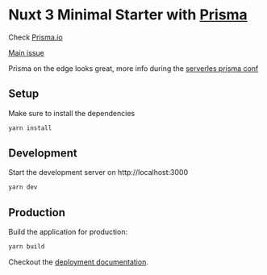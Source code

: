 # Nuxt 3 Minimal Starter with [Prisma](https://www.prisma.io/?utm_source=Prisma+Ambassador&utm_medium=Blop+post&utm_campaign=ambassador_program&utm_content=Prisma+AP+Alex+Duval)

Check [Prisma.io](https://www.prisma.io/?utm_source=Prisma+Ambassador&utm_medium=Blop+post&utm_campaign=ambassador_program&utm_content=Prisma+AP+Alex+Duval)

[Main issue](https://github.com/prisma/prisma/issues/5030#issuecomment-912588323)

Prisma on the edge looks great, more info during the [serverles prisma conf](https://www.prisma.io/serverless)

## Setup

Make sure to install the dependencies

```bash
yarn install
```

## Development

Start the development server on http://localhost:3000

```bash
yarn dev
```

## Production

Build the application for production:

```bash
yarn build
```

Checkout the [deployment documentation](https://v3.nuxtjs.org/docs/deployment).
